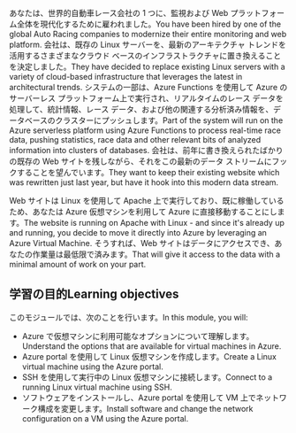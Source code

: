 <span data-ttu-id="51dfa-101">あなたは、世界的自動車レース会社の 1 つに、監視および Web プラットフォーム全体を現代化するために雇われました。</span><span class="sxs-lookup"><span data-stu-id="51dfa-101">You have been hired by one of the global Auto Racing companies to modernize their entire monitoring and web platform.</span></span> <span data-ttu-id="51dfa-102">会社は、既存の Linux サーバーを、最新のアーキテクチャ トレンドを活用するさまざまなクラウド ベースのインフラストラクチャに置き換えることを決定しました。</span><span class="sxs-lookup"><span data-stu-id="51dfa-102">They have decided to replace existing Linux servers with a variety of cloud-based infrastructure that leverages the latest in architectural trends.</span></span> <span data-ttu-id="51dfa-103">システムの一部は、Azure Functions を使用して Azure のサーバーレス プラットフォーム上で実行され、リアルタイムのレース データを処理して、統計情報、レース データ、および他の関連する分析済み情報を、データベースのクラスターにプッシュします。</span><span class="sxs-lookup"><span data-stu-id="51dfa-103">Part of the system will run on the Azure serverless platform using Azure Functions to process real-time race data, pushing statistics, race data and other relevant bits of analyzed information into clusters of databases.</span></span> <span data-ttu-id="51dfa-104">会社は、前年に書き換えられたばかりの既存の Web サイトを残しながら、それをこの最新のデータ ストリームにフックすることを望んでいます。</span><span class="sxs-lookup"><span data-stu-id="51dfa-104">They want to keep their existing website which was rewritten just last year, but have it hook into this modern data stream.</span></span>

<span data-ttu-id="51dfa-105">Web サイトは Linux を使用して Apache 上で実行しており、既に稼働しているため、あなたは Azure 仮想マシンを利用して Azure に直接移動することにします。</span><span class="sxs-lookup"><span data-stu-id="51dfa-105">The website is running on Apache with Linux - and since it's already up and running, you decide to move it directly into Azure by leveraging an Azure Virtual Machine.</span></span> <span data-ttu-id="51dfa-106">そうすれば、Web サイトはデータにアクセスでき、あなたの作業量は最低限で済みます。</span><span class="sxs-lookup"><span data-stu-id="51dfa-106">That will give it access to the data with a minimal amount of work on your part.</span></span>

## <a name="learning-objectives"></a><span data-ttu-id="51dfa-107">学習の目的</span><span class="sxs-lookup"><span data-stu-id="51dfa-107">Learning objectives</span></span>

<span data-ttu-id="51dfa-108">このモジュールでは、次のことを行います。</span><span class="sxs-lookup"><span data-stu-id="51dfa-108">In this module, you will:</span></span>

- <span data-ttu-id="51dfa-109">Azure で仮想マシンに利用可能なオプションについて理解します。</span><span class="sxs-lookup"><span data-stu-id="51dfa-109">Understand the options that are available for virtual machines in Azure.</span></span>
- <span data-ttu-id="51dfa-110">Azure portal を使用して Linux 仮想マシンを作成します。</span><span class="sxs-lookup"><span data-stu-id="51dfa-110">Create a Linux virtual machine using the Azure portal.</span></span>
- <span data-ttu-id="51dfa-111">SSH を使用して実行中の Linux 仮想マシンに接続します。</span><span class="sxs-lookup"><span data-stu-id="51dfa-111">Connect to a running Linux virtual machine using SSH.</span></span>
- <span data-ttu-id="51dfa-112">ソフトウェアをインストールし、Azure portal を使用して VM 上でネットワーク構成を変更します。</span><span class="sxs-lookup"><span data-stu-id="51dfa-112">Install software and change the network configuration on a VM using the Azure portal.</span></span>